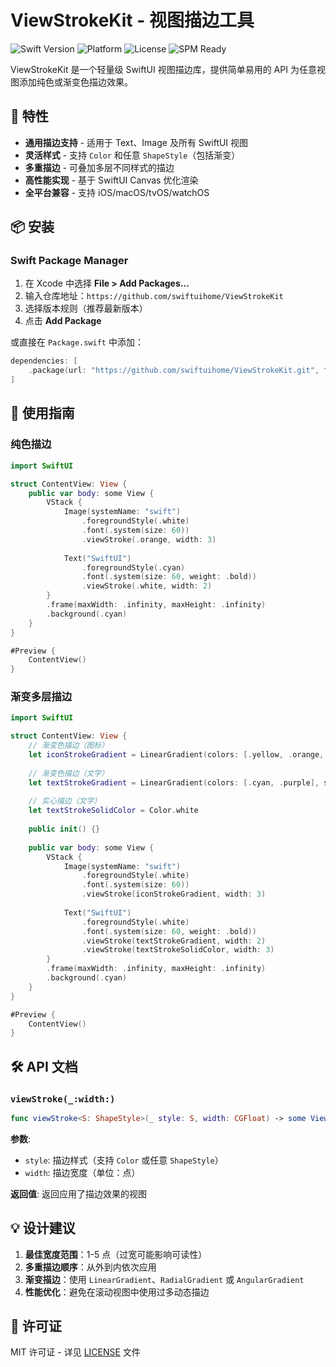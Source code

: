 # ViewStrokeKit - 视图描边工具

![Swift Version](https://img.shields.io/badge/Swift-5.9+-orange.svg) ![Platform](https://img.shields.io/badge/Platform-iOS%2015+%20%7C%20macOS%2012+%20%7C%20tvOS%2015+%20%7C%20watchOS%208+-lightgrey.svg) ![License](https://img.shields.io/badge/License-MIT-blue.svg) ![SPM Ready](https://img.shields.io/badge/SPM-Compatible-brightgreen.svg)

ViewStrokeKit 是一个轻量级 SwiftUI 视图描边库，提供简单易用的 API 为任意视图添加纯色或渐变色描边效果。



## 🌟 特性

- **通用描边支持** - 适用于 Text、Image 及所有 SwiftUI 视图
- **灵活样式** - 支持 `Color` 和任意 `ShapeStyle`（包括渐变）
- **多重描边** - 可叠加多层不同样式的描边
- **高性能实现** - 基于 SwiftUI Canvas 优化渲染
- **全平台兼容** - 支持 iOS/macOS/tvOS/watchOS



## 📦 安装

### Swift Package Manager

1. 在 Xcode 中选择 **File > Add Packages...**
2. 输入仓库地址：`https://github.com/swiftuihome/ViewStrokeKit`
3. 选择版本规则（推荐最新版本）
4. 点击 **Add Package**

或直接在 `Package.swift` 中添加：

```swift
dependencies: [
    .package(url: "https://github.com/swiftuihome/ViewStrokeKit.git", from: "1.1.0")
]
```



## 🎨 使用指南

### 纯色描边

```swift
import SwiftUI

struct ContentView: View {
    public var body: some View {
        VStack {
            Image(systemName: "swift")
                .foregroundStyle(.white)
                .font(.system(size: 60))
                .viewStroke(.orange, width: 3)
            
            Text("SwiftUI")
                .foregroundStyle(.cyan)
                .font(.system(size: 60, weight: .bold))
                .viewStroke(.white, width: 2)
        }
        .frame(maxWidth: .infinity, maxHeight: .infinity)
        .background(.cyan)
    }
}

#Preview {
    ContentView()
}
```

### 渐变多层描边

```swift
import SwiftUI

struct ContentView: View {
    // 渐变色描边（图标）
    let iconStrokeGradient = LinearGradient(colors: [.yellow, .orange, .purple], startPoint: .topLeading, endPoint: .bottomTrailing)
    
    // 渐变色描边（文字）
    let textStrokeGradient = LinearGradient(colors: [.cyan, .purple], startPoint: .leading, endPoint: .trailing)
    
    // 实心描边（文字）
    let textStrokeSolidColor = Color.white
    
    public init() {}
    
    public var body: some View {
        VStack {
            Image(systemName: "swift")
                .foregroundStyle(.white)
                .font(.system(size: 60))
                .viewStroke(iconStrokeGradient, width: 3)
            
            Text("SwiftUI")
                .foregroundStyle(.white)
                .font(.system(size: 60, weight: .bold))
                .viewStroke(textStrokeGradient, width: 2)
                .viewStroke(textStrokeSolidColor, width: 3)
        }
        .frame(maxWidth: .infinity, maxHeight: .infinity)
        .background(.cyan)
    }
}

#Preview {
    ContentView()
}
```



## 🛠 API 文档

### `viewStroke(_:width:)`

```swift
func viewStroke<S: ShapeStyle>(_ style: S, width: CGFloat) -> some View
```

**参数**:
- `style`: 描边样式（支持 `Color` 或任意 `ShapeStyle`）
- `width`: 描边宽度（单位：点）

**返回值**:
返回应用了描边效果的视图



## 💡 设计建议

1. **最佳宽度范围**：1-5 点（过宽可能影响可读性）
2. **多重描边顺序**：从外到内依次应用
3. **渐变描边**：使用 `LinearGradient`、`RadialGradient` 或 `AngularGradient`
4. **性能优化**：避免在滚动视图中使用过多动态描边



## 📜 许可证

MIT 许可证 - 详见 [LICENSE](LICENSE) 文件
